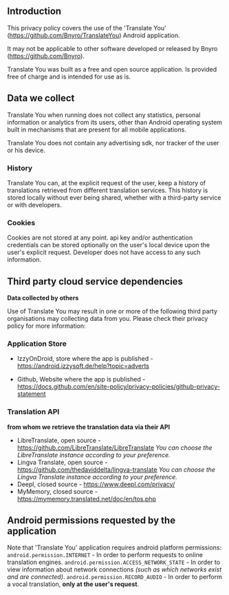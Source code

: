 ## Introduction
This privacy policy covers the use of the 'Translate You' (https://github.com/Bnyro/TranslateYou) Android application.

It may not be applicable to other software developed or released by Bnyro (https://github.com/Bnyro).

Translate You was built as a free and open source application. Is provided free of charge and is intended for use as is.

## Data we collect
Translate You when running does not collect any statistics, personal information or analytics from its users, other than Android operating system built in mechanisms that are present for all mobile applications.

Translate You does not contain any advertising sdk, nor tracker of the user or his device.

### History
Translate You can, at the explicit request of the user, keep a history of translations retrieved from different translation services. This history is stored locally without ever being shared, whether with a third-party service or with developers.

### Cookies
Cookies are not stored at any point. api key and/or authentication credentials can be stored optionally on the user's local device upon the user's explicit request. Developer does not have access to any such information.


## Third party cloud service dependencies
**Data collected by others**

Use of Translate You may result in one or more of the following third party organisations may collecting data from you. Please check their privacy policy for more information:

### Application Store
* IzzyOnDroid, store where the app is published - https://android.izzysoft.de/help?topic=adverts
<!-- * Google PlayStore, store where the app is published - https://policies.google.com/privacy -->
* Github, Website where the app is published - https://docs.github.com/en/site-policy/privacy-policies/github-privacy-statement

### Translation API
**from whom we retrieve the translation data via their API**

* LibreTranslate, open source - https://github.com/LibreTranslate/LibreTranslate
_You can choose the LibreTranslate instance according to your preference._
* Lingva Translate, open source - https://github.com/thedaviddelta/lingva-translate
_You can choose the Lingva Translate instance according to your preference._
* Deepl, closed source - https://www.deepl.com/privacy/
* MyMemory, closed source - https://mymemory.translated.net/doc/en/tos.php

## Android permissions requested by the application
Note that 'Translate You' application requires android platform permissions:
`android.permission.INTERNET` - In order to perform requests to online translation engines.
`android.permission.ACCESS_NETWORK_STATE` - In order to view information about network connections _(such as which networks exist and are connected)_.
`android.permission.RECORD_AUDIO` - In order to perform a vocal translation, **only at the user's request**.
